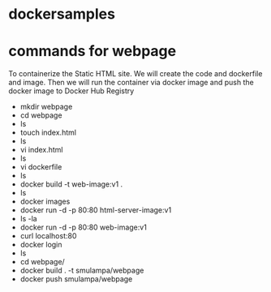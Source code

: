 # dockersamples

# commands for webpage
<p> To containerize the Static HTML site. We will create the code and dockerfile and image. Then we will run the container via docker image and push the docker image to Docker Hub Registry</p>
<ul><li>
  mkdir webpage</li><li>
  cd webpage</li><li>
  ls</li><li>
  touch index.html</li><li>
  ls</li><li>
  vi index.html</li><li>
  ls</li><li>
  vi dockerfile</li><li>
  ls</li><li>
  docker build -t web-image:v1 .</li><li>
  ls</li><li>
  docker images</li><li>
  docker run -d -p 80:80 html-server-image:v1</li><li>
  ls -la</li><li>
  docker run -d -p 80:80 web-image:v1</li><li>
  curl localhost:80</li><li>
  docker login</li><li>
  ls</li><li>
  cd webpage/</li><li>
  docker build . -t smulampa/webpage</li><li>
  docker push smulampa/webpage</li></ul>